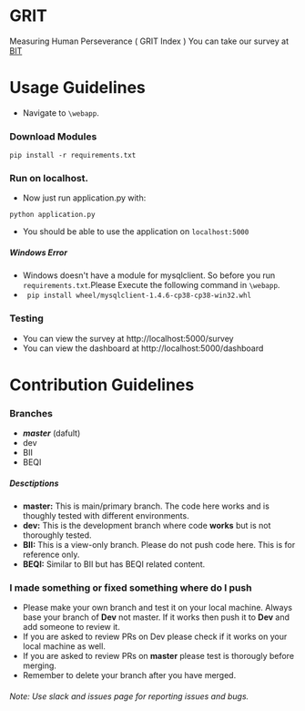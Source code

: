 # GRIT
Measuring Human Perseverance ( GRIT Index ) 
You can take our survey at [BIT](http://berkeleyindex.com/survey)

# Usage Guidelines
- Navigate to `\webapp`.
### Download Modules
 ```
 pip install -r requirements.txt
 ```
### Run on localhost.
- Now just run application.py with:
```
python application.py
```
- You should be able to use the application on `localhost:5000`

##### Windows Error
- Windows doesn't have a module for mysqlclient. So before you run `requirements.txt`.Please Execute the following command in `\webapp`.
- ``` pip install wheel/mysqlclient-1.4.6-cp38-cp38-win32.whl```

### Testing
- You can view the survey at http://localhost:5000/survey
- You can view the dashboard at http://localhost:5000/dashboard

# Contribution Guidelines

### Branches
- ***master*** (dafult)
- dev
- BII
- BEQI

##### Desctiptions 

- **master:** This is main/primary branch. The code here works and is thoughly tested with different environments. 
- **dev:** This is the development branch where code **works** but is not thoroughly tested.
- **BII:** This is a view-only branch. Please do not push code here. This is for reference only.
- **BEQI:** Similar to BII but has BEQI related content.


### I made something or fixed something where do I push

- Please make your own branch and test it on your local machine. Always base your branch of **Dev** not master. If it works then push it to **Dev** and add someone to review it. 
- If you are asked to review PRs on Dev please check if it works on your local machine as well.
- If you are asked to review PRs on **master** please test is thorougly before merging.
- Remember to delete your branch after you have merged.

###### Note: Use slack and issues page for reporting issues and bugs.
